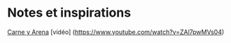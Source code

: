 # Notes et inspirations
[Carne y Arena](https://carne-y-arena.com/fr) 
[vidéo] (https://www.youtube.com/watch?v=ZAl7pwMVs04)

